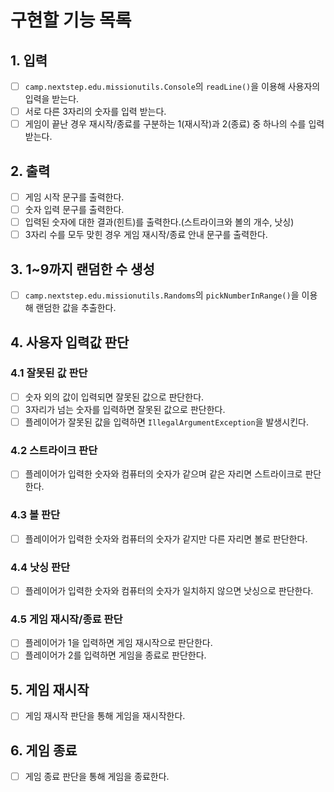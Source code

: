 # 구현할 기능 목록

## 1. 입력

 - [ ] `camp.nextstep.edu.missionutils.Console`의 `readLine()`을 이용해 사용자의 입력을 받는다.
 - [ ] 서로 다른 3자리의 숫자를 입력 받는다.
 - [ ] 게임이 끝난 경우 재시작/종료를 구분하는 1(재시작)과 2(종료) 중 하나의 수를 입력 받는다.

## 2. 출력

 - [ ] 게임 시작 문구를 출력한다.
 - [ ] 숫자 입력 문구를 출력한다.
 - [ ] 입력된 숫자에 대한 결과(힌트)를 출력한다.(스트라이크와 볼의 개수, 낫싱)
 - [ ] 3자리 수를 모두 맞힌 경우 게임 재시작/종료 안내 문구를 출력한다.

## 3. 1~9까지 랜덤한 수 생성

 - [ ] `camp.nextstep.edu.missionutils.Randoms`의 `pickNumberInRange()`을 이용해 랜덤한 값을 추출한다.

## 4. 사용자 입력값 판단

### 4.1 잘못된 값 판단

 - [ ] 숫자 외의 값이 입력되면 잘못된 값으로 판단한다.
 - [ ] 3자리가 넘는 숫자를 입력하면 잘못된 값으로 판단한다.
 - [ ] 플레이어가 잘못된 값을 입력하면 `IllegalArgumentException`을 발생시킨다.

### 4.2 스트라이크 판단

 - [ ] 플레이어가 입력한 숫자와 컴퓨터의 숫자가 같으며 같은 자리면 스트라이크로 판단한다.

### 4.3 볼 판단

 - [ ] 플레이어가 입력한 숫자와 컴퓨터의 숫자가 같지만 다른 자리면 볼로 판단한다. 

### 4.4 낫싱 판단

 - [ ] 플레이어가 입력한 숫자와 컴퓨터의 숫자가 일치하지 않으면 낫싱으로 판단한다.

### 4.5 게임 재시작/종료 판단

 - [ ] 플레이어가 1을 입력하면 게임 재시작으로 판단한다.
 - [ ] 플레이어가 2를 입력하면 게임을 종료로 판단한다.

## 5. 게임 재시작

 - [ ] 게임 재시작 판단을 통해 게임을 재시작한다.

## 6. 게임 종료

 - [ ] 게임 종료 판단을 통해 게임을 종료한다.
